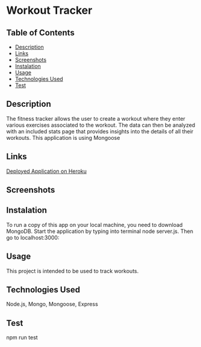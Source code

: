 # Workout Tracker 

## Table of Contents
- [Description](#Description)
- [Links](#Links) 
- [Screenshots](#Screenshots)
- [Instalation](#Instalation)
- [Usage](#Usage)
- [Technologies Used](#TechnologiesUsed)
- [Test](#Test)

## Description

The fitness tracker allows the user to create a workout where they enter various exercises associated to the workout. The data can then be analyzed with an included stats page that provides insights into the details of all their workouts. 
This application is using Mongoose

## Links

[Deployed Application on Heroku](https://workouttracker09.herokuapp.com/)


## Screenshots



## Instalation 
To run a copy of this app on your local machine, you need to download MongoDB. 
Start the application by typing into terminal node server.js. Then go to localhost:3000:



## Usage 
This project is intended to be used to track workouts.
## Technologies Used
Node.js, Mongo, Mongoose, Express

## Test
npm run test
